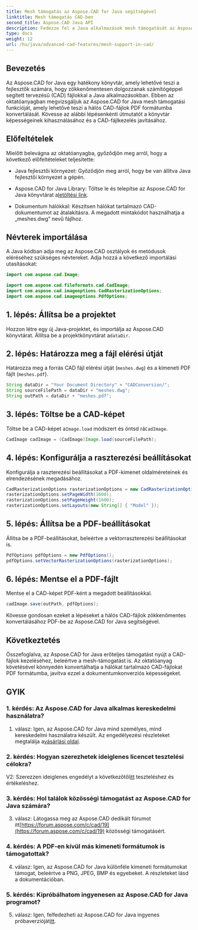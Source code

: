 ```yaml
---
title: Mesh támogatás az Aspose.CAD for Java segítségével
linktitle: Mesh támogatás CAD-ben
second_title: Aspose.CAD Java API
description: Fedezze fel a Java alkalmazások mesh támogatását az Aspose.CAD segítségével. A CAD-fájlokat könnyedén konvertálja PDF-be.
type: docs
weight: 12
url: /hu/java/advanced-cad-features/mesh-support-in-cad/
---
```

## Bevezetés

Az Aspose.CAD for Java egy hatékony könyvtár, amely lehetővé teszi a fejlesztők számára, hogy zökkenőmentesen dolgozzanak számítógéppel segített tervezésű (CAD) fájlokkal a Java alkalmazásokban. Ebben az oktatóanyagban megvizsgáljuk az Aspose.CAD for Java mesh támogatási funkcióját, amely lehetővé teszi a hálós CAD-fájlok PDF formátumba konvertálását. Kövesse az alábbi lépésenkénti útmutatót a könyvtár képességeinek kihasználásához és a CAD-fájlkezelés javításához.

## Előfeltételek

Mielőtt belevágna az oktatóanyagba, győződjön meg arról, hogy a következő előfeltételeket teljesítette:

- Java fejlesztői környezet: Győződjön meg arról, hogy be van állítva Java fejlesztői környezet a gépén.

-  Aspose.CAD for Java Library: Töltse le és telepítse az Aspose.CAD for Java könyvtárat a[letöltési link](https://releases.aspose.com/cad/java/).

- Dokumentum hálókkal: Készítsen hálókat tartalmazó CAD-dokumentumot az átalakításra. A megadott mintakódot használhatja a „meshes.dwg” nevű fájlhoz.

## Névterek importálása

A Java kódban adja meg az Aspose.CAD osztályok és metódusok eléréséhez szükséges névtereket. Adja hozzá a következő importálási utasításokat:

```java
import com.aspose.cad.Image;

import com.aspose.cad.fileformats.cad.CadImage;
import com.aspose.cad.imageoptions.CadRasterizationOptions;
import com.aspose.cad.imageoptions.PdfOptions;
```

## 1. lépés: Állítsa be a projektet

Hozzon létre egy új Java-projektet, és importálja az Aspose.CAD könyvtárat. Állítsa be a projektkönyvtárat a`dataDir`.

## 2. lépés: Határozza meg a fájl elérési útját

Határozza meg a forrás CAD fájl elérési útját (`meshes.dwg`) és a kimeneti PDF fájlt (`meshes.pdf`).

```java
String dataDir = "Your Document Directory" + "CADConversion/";
String sourceFilePath = dataDir + "meshes.dwg";
String outPath = dataDir + "meshes.pdf";
```

## 3. lépés: Töltse be a CAD-képet

 Töltse be a CAD-képet a`Image.load` módszert és öntsd rá`CadImage`.

```java
CadImage cadImage = (CadImage)Image.load(sourceFilePath);
```

## 4. lépés: Konfigurálja a raszterezési beállításokat

Konfigurálja a raszterezési beállításokat a PDF-kimenet oldalméreteinek és elrendezésének megadásához.

```java
CadRasterizationOptions rasterizationOptions = new CadRasterizationOptions();
rasterizationOptions.setPageWidth(1600);
rasterizationOptions.setPageHeight(1600);
rasterizationOptions.setLayouts(new String[] { "Model" });
```

## 5. lépés: Állítsa be a PDF-beállításokat

Állítsa be a PDF-beállításokat, beleértve a vektorraszterezési beállításokat is.

```java
PdfOptions pdfOptions = new PdfOptions();
pdfOptions.setVectorRasterizationOptions(rasterizationOptions);
```

## 6. lépés: Mentse el a PDF-fájlt

Mentse el a CAD-képet PDF-ként a megadott beállításokkal.

```java
cadImage.save(outPath, pdfOptions);
```

Kövesse gondosan ezeket a lépéseket a hálós CAD-fájlok zökkenőmentes konvertálásához PDF-be az Aspose.CAD for Java segítségével.

## Következtetés

Összefoglalva, az Aspose.CAD for Java erőteljes támogatást nyújt a CAD-fájlok kezeléséhez, beleértve a mesh-támogatást is. Az oktatóanyag követésével könnyedén konvertálhatja a hálókat tartalmazó CAD-fájlokat PDF formátumba, javítva ezzel a dokumentumkonverziós képességeket.

## GYIK

### 1. kérdés: Az Aspose.CAD for Java alkalmas kereskedelmi használatra?

 1. válasz: Igen, az Aspose.CAD for Java mind személyes, mind kereskedelmi használatra készült. Az engedélyezési részleteket megtalálja a[vásárlási oldal](https://purchase.aspose.com/buy).

### 2. kérdés: Hogyan szerezhetek ideiglenes licencet tesztelési célokra?

 V2: Szerezzen ideiglenes engedélyt a következőtől[itt](https://purchase.aspose.com/temporary-license/) teszteléshez és értékeléshez.

### 3. kérdés: Hol találok közösségi támogatást az Aspose.CAD for Java számára?

 3. válasz: Látogassa meg az Aspose.CAD dedikált fórumot itt[https://forum.aspose.com/c/cad/19](https://forum.aspose.com/c/cad/19) közösségi támogatásért.

### 4. kérdés: A PDF-en kívül más kimeneti formátumok is támogatottak?

4. válasz: Igen, az Aspose.CAD for Java különféle kimeneti formátumokat támogat, beleértve a PNG, JPEG, BMP és egyebeket. A részleteket lásd a dokumentációban.

### 5. kérdés: Kipróbálhatom ingyenesen az Aspose.CAD for Java programot?

 5. válasz: Igen, felfedezheti az Aspose.CAD for Java ingyenes próbaverzióját[itt](https://releases.aspose.com/).